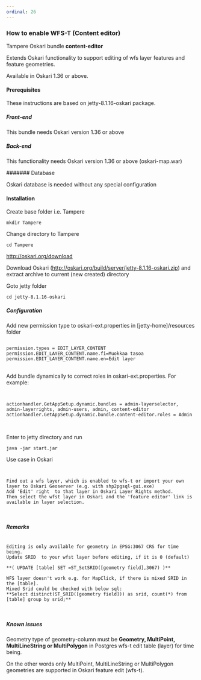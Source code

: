 ```yaml
---
ordinal: 26
---
```


### How to enable WFS-T (Content editor)

Tampere Oskari bundle **content-editor**

Extends Oskari functionality to support editing of wfs layer features and feature geometries.

Available in Oskari 1.36 or above.

#### Prerequisites

These instructions are based on  jetty-8.1.16-oskari package.

##### Front-end

This bundle needs Oskari version 1.36 or above

##### Back-end

This functionality needs Oskari version 1.36 or above  (oskari-map.war)

####### Database

Oskari database is needed without any special configuration

#### Installation

Create base folder i.e. Tampere
```
mkdir Tampere
```

Change directory to Tampere

```
cd Tampere
```

http://oskari.org/download

Download Oskari (http://oskari.org/build/server/jetty-8.1.16-oskari.zip) and extract archive to current (new created) directory


Goto jetty folder

```
cd jetty-8.1.16-oskari
```


##### Configuration

Add new permission type to oskari-ext.properties in [jetty-home]/resources folder

<pre class="event-code-block">
<code>
permission.types = EDIT_LAYER_CONTENT
permission.EDIT_LAYER_CONTENT.name.fi=Muokkaa tasoa
permission.EDIT_LAYER_CONTENT.name.en=Edit layer
</code>
</pre>

Add bundle dynamically to correct roles in oskari-ext.properties. For example:

<pre class="event-code-block">
<code>

actionhandler.GetAppSetup.dynamic.bundles = admin-layerselector, admin-layerrights, admin-users, admin, content-editor
actionhandler.GetAppSetup.dynamic.bundle.content-editor.roles = Admin

</code>
</pre>


Enter to jetty directory and run
```
java -jar start.jar
```

Use case in Oskari

<pre class="event-code-block">
<code>

Find out a wfs layer, which is enabled to wfs-t or import your own layer to Oskari Geoserver (e.g. with shp2pgsql-gui.exe)
Add 'Edit' right  to that layer in Oskari Layer Rights method.
Then select the wfst layer in Oskari and the 'feature editor' link is available in layer selection.

</code>
</pre>

##### Remarks

<pre class="event-code-block">
<code>
Editing is only available for geometry in EPSG:3067 CRS for time being.
Update SRID  to your wfst layer before editing, if it is 0 (default)

**( UPDATE [table] SET <geometry>=ST_SetSRID([geometry field],3067) )**

WFS layer doesn't work e.g. for MapClick, if there is mixed SRID in the [table].
Mixed Srid could be checked with below sql:
**Select distinct(ST_SRID([geometry field])) as srid, count(*) from [table] group by srid;**

</code>
</pre>

##### Known issues

Geometry type of geometry-column must be **Geometry, MultiPoint, MultiLineString or MultiPolygon**
in Postgres wfs-t edit table (layer) for time being.

On the other words only MultiPoint, MultiLineString or MultiPolygon geometries are supported in Oskari feature edit (wfs-t).